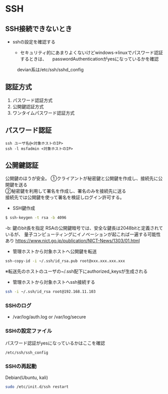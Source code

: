 # SSH

## SSH接続できないとき

* sshの設定を確認する
    * セキュリティ的にあまりよくないけどwindows→linuxでパスワード認証するときは、
    　passwordAuthenticationがyesになっているかを確認

    　devian系は/etc/ssh/sshd_config

## 認証方式
1. パスワード認証方式
2. 公開鍵認証方式
3. ワンタイムパスワード認証方式

## パスワード認証
```
ssh ユーザ名@<対象ホストのIP>
ssh -l msfadmin <対象ホストのIP>
```

## 公開鍵認証
公開鍵のほうが安全。
①クライアントが秘密鍵と公開鍵を作成し、接続先に公開鍵を送る  
②秘密鍵を利用して署名を作成し、署名のみを接続先に送る  
 接続先では公開鍵を使って署名を検証しログイン許可する。  

- SSH鍵作成
```bash
$ ssh-keygen -t rsa -b 4096
```
-b: 鍵のbit長を指定
RSAの公開鍵暗号では、安全な鍵長は2048bitと定義されているが、
量子コンピューティングにイノベーションが起これば一遍する可能性あり
https://www.nict.go.jp/publication/NICT-News/1303/01.html

- 管理ホストから対象ホストへ公開鍵を転送
```bash
ssh-copy-id -i ~/.ssh/id_rsa.pub root@xxx.xxx.xxx.xxx
```
※転送先のホストのユーザの~/.ssh配下にauthorized_keysが生成される

- 管理ホストから対象ホストへssh接続する
```bash
ssh -i ~/.ssh/id_rsa root@192.168.11.103
```

### SSHのログ
- /var/log/auth.log or /var/log/secure

### SSHの設定ファイル
パスワード認証がyesになっているかはここを確認
```
/etc/ssh/ssh_config
```

### SSHの再起動

Debian(Ubuntu, kali)
```bash
sudo /etc/init.d/ssh restart
```
